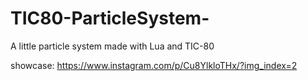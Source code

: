 # TIC80-ParticleSystem-
A little particle system made with Lua and TIC-80

showcase: https://www.instagram.com/p/Cu8YlkloTHx/?img_index=2
